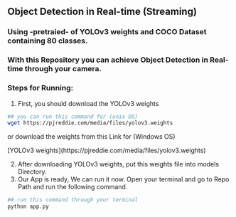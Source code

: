 ## Object Detection in Real-time (Streaming)
### Using -pretraied- of YOLOv3 weights and COCO Dataset containing 80 classes.
### With this Repository you can achieve Object Detection in Real-time through your camera.


### Steps for Running:
1. First, you should download the YOLOv3 weights
``` bash
## you can run this command for (unix OS)
wget https://pjreddie.com/media/files/yolov3.weights
```
 <p> or download the weights from this Link for (Windows OS) </p>
[YOLOv3 weights](https://pjreddie.com/media/files/yolov3.weights)

2. After downloading YOLOv3 weights, put this weights file into models Directory.
3. Our App is ready, We can run it now. Open your terminal and go to Repo Path and run the following command.
``` bash
## run this command through your terminal
python app.py
```


